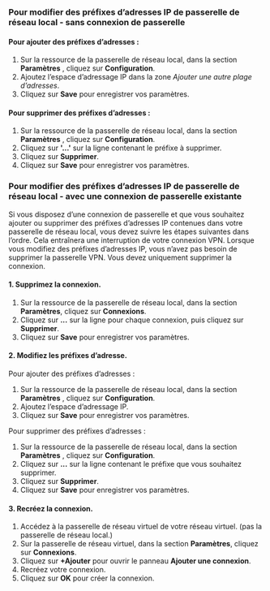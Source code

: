 ### <a name="noconnection"></a>Pour modifier des préfixes d’adresses IP de passerelle de réseau local - sans connexion de passerelle

#### <a name="to-add-additional-address-prefixes"></a>Pour ajouter des préfixes d’adresses :

1. Sur la ressource de la passerelle de réseau local, dans la section **Paramètres** , cliquez sur **Configuration**.
2. Ajoutez l’espace d’adressage IP dans la zone *Ajouter une autre plage d’adresses*.
3. Cliquez sur **Save** pour enregistrer vos paramètres.

#### <a name="to-remove-address-prefixes"></a>Pour supprimer des préfixes d’adresses :

1. Sur la ressource de la passerelle de réseau local, dans la section **Paramètres** , cliquez sur **Configuration**.
2. Cliquez sur **'...'** sur la ligne contenant le préfixe à supprimer.
3. Cliquez sur **Supprimer**.
4. Cliquez sur **Save** pour enregistrer vos paramètres.

### <a name="withconnection"></a>Pour modifier des préfixes d’adresses IP de passerelle de réseau local - avec une connexion de passerelle existante

Si vous disposez d’une connexion de passerelle et que vous souhaitez ajouter ou supprimer des préfixes d’adresses IP contenues dans votre passerelle de réseau local, vous devez suivre les étapes suivantes dans l’ordre. Cela entraînera une interruption de votre connexion VPN. Lorsque vous modifiez des préfixes d’adresses IP, vous n’avez pas besoin de supprimer la passerelle VPN. Vous devez uniquement supprimer la connexion.

#### <a name="1-remove-the-connection"></a>1. Supprimez la connexion.

1. Sur la ressource de la passerelle de réseau local, dans la section **Paramètres**, cliquez sur **Connexions**.
2. Cliquez sur **...**  sur la ligne pour chaque connexion, puis cliquez sur **Supprimer**.
3. Cliquez sur **Save** pour enregistrer vos paramètres.

#### <a name="2-modify-the-address-prefixes"></a>2. Modifiez les préfixes d’adresse.

Pour ajouter des préfixes d’adresses :

1. Sur la ressource de la passerelle de réseau local, dans la section **Paramètres** , cliquez sur **Configuration**.
2. Ajoutez l’espace d’adressage IP.
3. Cliquez sur **Save** pour enregistrer vos paramètres.

Pour supprimer des préfixes d’adresses :

1. Sur la ressource de la passerelle de réseau local, dans la section **Paramètres** , cliquez sur **Configuration**.
2. Cliquez sur **...** sur la ligne contenant le préfixe que vous souhaitez supprimer.
3. Cliquez sur **Supprimer**.
4. Cliquez sur **Save** pour enregistrer vos paramètres.

#### <a name="3-recreate-the-connection"></a>3. Recréez la connexion.

1. Accédez à la passerelle de réseau virtuel de votre réseau virtuel. (pas la passerelle de réseau local.)
2. Sur la passerelle de réseau virtuel, dans la section **Paramètres**, cliquez sur **Connexions**.
3. Cliquez sur **+Ajouter** pour ouvrir le panneau **Ajouter une connexion**.
4. Recréez votre connexion.
5. Cliquez sur **OK** pour créer la connexion.